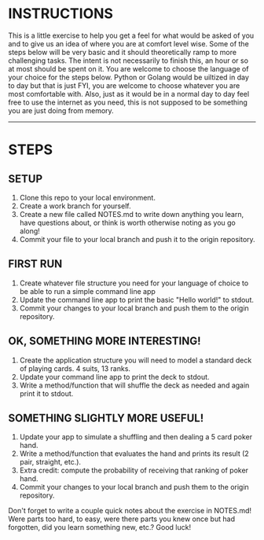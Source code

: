 # INSTRUCTIONS

This is a little exercise to help you get a feel for what would be asked of you and to give us an idea of where you are at comfort level wise.  Some of the steps below will be very basic and it should theoretically ramp to more challenging tasks.  The intent is not necessarily to finish this, an hour or so at most should be spent on it.  You are welcome to choose the language of your choice for the steps below.  Python or Golang would be uiltized in day to day but that is just FYI, you are welcome to choose whatever you are most comfortable with.  Also, just as it would be in a normal day to day feel free to use the internet as you need, this is not supposed to be something you are just doing from memory.  

-----

# STEPS

## SETUP
1. Clone this repo to your local environment.
2. Create a work branch for yourself.
3. Create a new file called NOTES.md to write down anything you learn, have questions about, or think is worth otherwise noting as you go along!
4. Commit your file to your local branch and push it to the origin repository.

## FIRST RUN
1. Create whatever file structure you need for your language of choice to be able to run a simple command line app
2. Update the command line app to print the basic "Hello world!" to stdout.
3. Commit your changes to your local branch and push them to the origin repository.

## OK, SOMETHING MORE INTERESTING!
1. Create the application structure you will need to model a standard deck of playing cards.  4 suits, 13 ranks.  
2. Update your command line app to print the deck to stdout.
3. Write a method/function that will shuffle the deck as needed and again print it to stdout.  

## SOMETHING SLIGHTLY MORE USEFUL!
1. Update your app to simulate a shuffling and then dealing a 5 card poker hand.
2. Write a method/function that evaluates the hand and prints its result (2 pair, straight, etc.).
4. Extra credit: compute the probability of receiving that ranking of poker hand.
5. Commit your changes to your local branch and push them to the origin repository.

Don't forget to write a couple quick notes about the exercise in NOTES.md!  Were parts too hard, to easy, were there parts you knew once but had forgotten, did you learn something new, etc.?  Good luck!
